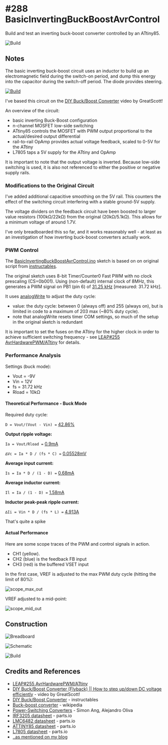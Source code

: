 # #288 BasicInvertingBuckBoostAvrControl

Build and test an inverting buck-boost converter controlled by an ATtiny85.

![Build](./assets/BasicInvertingBuckBoostAvrControl_build.jpg?raw=true)

## Notes

The basic inverting buck-boost circuit uses an inductor to build up an electromagnetic field during the switch-on period,
and dump this energy into the capacitor during the switch-off period. The diode provides steering.

[![Build](https://upload.wikimedia.org/wikipedia/commons/e/e6/Buckboost_conventions.svg)](https://en.wikipedia.org/wiki/Buck%E2%80%93boost_converter)

I've based this circuit on the [DIY Buck/Boost Converter](https://www.youtube.com/watch?v=ZiD_X-uo_TQ) video by GreatScott!

An overview of the circuit:

* basic inverting Buck-Boost configuration
* n-channel MOSFET low-side switching
* ATtiny85 controls the MOSFET with PWM output proportional to the actual/desired output differential
* rail-to-rail OpAmp provides actual voltage feedback, scaled to 0-5V for the ATtiny
* L7805 taps a 5V supply for the ATtiny and OpAmp

It is important to note that the output voltage is inverted.
Because low-side switching is used, it is also not referenced to either the positive or negative supply rails.

### Modifications to the Original Circuit

I've added additional capacitive smoothing on the 5V rail.
This counters the effect of the switching circuit interfering with a stable ground-5V supply.

The voltage dividers on the feedback circuit have been boosted to larger value resistors (100kΩ/22kΩ) from the original (20kΩ/5.1kΩ).
This allows for a minimum voltage of around 1.7V.

I've only breadboarded this so far, and it works reasonably well - at least as an investigation of how inverting buck-boost converters
actually work.


### PWM Control

The [BasicInvertingBuckBoostAvrControl.ino](./BasicInvertingBuckBoostAvrControl.ino) sketch
is based on on original script from [instructables](https://www.instructables.com/id/DIY-BuckBoost-Converter-Flyback/?ALLSTEPS).

The original sketch uses 8-bit Timer/Counter0 Fast PWM with no clock prescaling (CS=0b001).
Using (non-default) internal clock of 8MHz, this generates a PWM signal on PB1 (pin 6) of
[31.25 kHz](https://www.wolframalpha.com/input/?i=8MHz%2F1%2F256) [measured: 31.72 kHz].

It uses [analogWrite](https://www.arduino.cc/en/Reference/analogWrite) to adjust the duty cycle:

* value: the duty cycle: between 0 (always off) and 255 (always on), but is limited in code to a maximum of 203 max (~80% duty cycle).
* note that analogWrite resets timer COM settings, so much of the setup in the original sketch is redundant

It is important to set the fuses on the ATtiny for the higher clock in order to achieve
sufficient switching frequency - see [LEAP#255 AvrHardwarePWM/ATtiny](../AvrHardwarePWM/ATtiny) for details.

### Performance Analysis

Settings (buck mode):

* Vout = -9V
* Vin = 12V
* fs = 31.72 kHz
* Rload = 10kΩ

#### Theoretical Performance - Buck Mode

Required duty cycle:


`D = Vout/(Vout - Vin) =` [42.86%](https://www.wolframalpha.com/input/?i=9V%2F(12V+-+-9V))

**Output ripple voltage:**

`Ia = Vout/Rload =` [0.9mA](https://www.wolframalpha.com/input/?i=9V%2F10k%CE%A9)

`∆Vc = Ia * D / (fs * C) =` [0.05528mV](https://www.wolframalpha.com/input/?i=0.9mA+*+0.4286+%2F+(31.72kHz+*+220%C2%B5F))


**Average input current:**

`Is = Ia * D / (1 - D) =` [0.68mA](https://www.wolframalpha.com/input/?i=0.9mA+*+0.4286+%2F+(1+-+0.4286))


**Average inductor current:**

`Il = Ia / (1 - D) =` [1.58mA](https://www.wolframalpha.com/input/?i=0.9mA+%2F+(1+-+0.4286))


**Inductor peak-peak ripple current:**

`∆Ii = Vin * D / (fs * L) =` [4.913A](https://www.wolframalpha.com/input/?i=12V+*+0.4286+%2F+(31.72+kHz+*+33%C2%B5H))

That's quite a spike

#### Actual Performance

Here are some scope traces of the PWM and control signals in action.
* CH1 (yellow).
* CH2 (blue) is the feedback FB input
* CH3 (red) is the buffered VSET input

In the first case, VREF is adjusted to the max PWM duty cycle (hitting the limit of 80%):

![scope_max_out](./assets/scope_max_out.gif?raw=true)

VREF adjusted to a mid-point:

![scope_mid_out](./assets/scope_mid_out.gif?raw=true)


## Construction

![Breadboard](./assets/BasicInvertingBuckBoostAvrControl_bb.jpg?raw=true)

![Schematic](./assets/BasicInvertingBuckBoostAvrControl_schematic.jpg?raw=true)

![Build](./assets/BasicInvertingBuckBoostAvrControl_build.jpg?raw=true)

## Credits and References

* [LEAP#255 AvrHardwarePWM/ATtiny](../AvrHardwarePWM/ATtiny)
* [DIY Buck/Boost Converter (Flyback) || How to step up/down DC voltage efficiently](https://www.youtube.com/watch?v=ZiD_X-uo_TQ) - video by GreatScott!
* [DIY Buck/Boost Converter](https://www.instructables.com/id/DIY-BuckBoost-Converter-Flyback/?ALLSTEPS) - instructables
* [Buck–boost converter](https://en.wikipedia.org/wiki/Buck%E2%80%93boost_converter) - wikipedia
* [Power-Switching Converters](https://www.goodreads.com/book/show/1908950.Power_Switching_Converters) - Simon Ang, Alejandro Oliva
* [IRF3205 datasheet](http://parts.io/detail/215337130/IRF3205PBF) - parts.io
* [LMC6482 datasheet](http://parts.io/detail/11889183/LMC6482AIMX%2FNOPB) - parts.io
* [ATTINY85 datasheet](http://parts.io/detail/1452093/ATTINY85-20PU) - parts.io
* [L7805 datasheet](http://parts.io/detail/6811412/L7805) - parts.io
* [..as mentioned on my blog](https://blog.tardate.com/2017/05/leap288-basic-inverting-buck-boost-avr-control.html)
